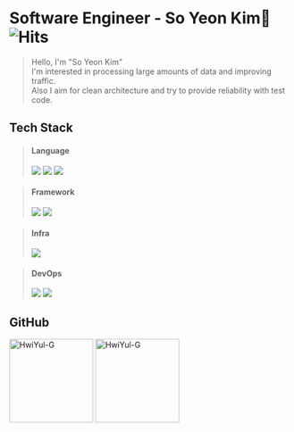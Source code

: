 # Software Engineer - So Yeon Kim👋 ![Hits](https://hits.seeyoufarm.com/api/count/incr/badge.svg?url=https%3A%2F%2Fgithub.com%2FHwiYul-G&count_bg=%2379C83D&title_bg=%23555555&icon=hootsuite.svg&icon_color=%23E7E7E7&title=hits&edge_flat=false)
> Hello, I'm "So Yeon Kim" <br>
> I'm interested in processing large amounts of data and improving traffic.</br>
> Also I aim for clean architecture and try to provide reliability with test code.

## Tech Stack

> #### Language
> <img src="https://img.shields.io/badge/Java-ED8B00?style=flat-square&logo=openjdk&logoColor=white"/>
> <img src="https://img.shields.io/badge/Kotlin-7F52FF?style=flat-square&logo=Kotlin&logoColor=white"/>
> <img src="https://img.shields.io/badge/Python-3776AB?style=flat-square&logo=python&logoColor=white"/>

> #### Framework
> <img src="http://img.shields.io/badge/Spring-COLOR?style=flat-square&logo=Spring&logoColor=white&color=6DB33F" />
> <img src="http://img.shields.io/badge/SpringBoot-COLOR?style=flat-square&logo=SpringBoot&logoColor=white&color=6DB33F" />  

> #### Infra
> <img src="https://img.shields.io/badge/Microsoft_Azure-0078D4?style=flat-square&logo=microsoft-azure&logoColor=white" />

> #### DevOps
> <img src="https://img.shields.io/badge/github%20actions-%232671E5.svg?style=flat-square&logo=githubactions&logoColor=white" />
> <img src="https://img.shields.io/badge/Docker-2496ED?style=flat-square&logo=Docker&logoColor=white"/>

## GitHub
<div>
  <img src="https://github-readme-stats.vercel.app/api?username=HwiYul-G&show_icons=true&theme=radical" alt="HwiYul-G" height="150" align="center"/>
  <img src="https://github-readme-stats.vercel.app/api/top-langs?username=HwiYul-G&show_icons=true&locale=en&layout=compact&theme=dark" alt="HwiYul-G" height=150" align="center"/>
</div>


